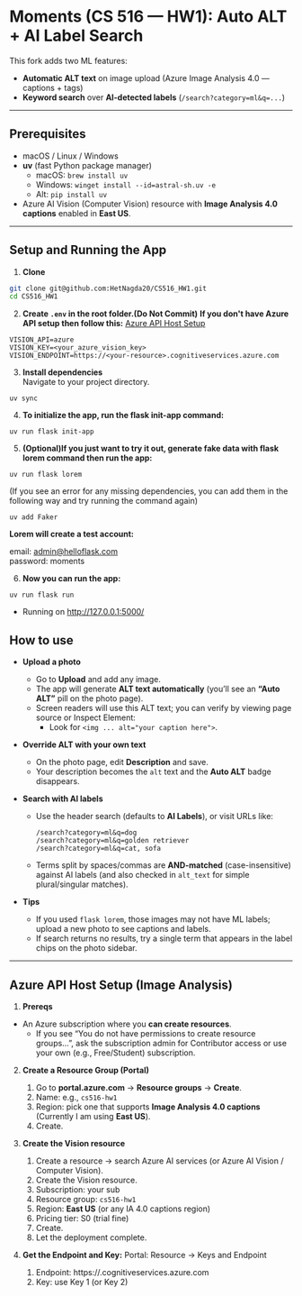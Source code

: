 # Moments (CS 516 — HW1): Auto ALT + AI Label Search

This fork adds two ML features:

- **Automatic ALT text** on image upload (Azure Image Analysis 4.0 — captions + tags)  
- **Keyword search** over **AI-detected labels** (`/search?category=ml&q=...`)


---

## Prerequisites

- macOS / Linux / Windows  
- **uv** (fast Python package manager)
  - macOS: `brew install uv`
  - Windows: `winget install --id=astral-sh.uv -e`
  - Alt: `pip install uv`
- Azure AI Vision (Computer Vision) resource with **Image Analysis 4.0 captions** enabled in **East US**.

---

## Setup and Running the App

1) **Clone**
```bash
git clone git@github.com:HetNagda20/CS516_HW1.git
cd CS516_HW1

```
2) **Create `.env` in the root folder.(Do Not Commit)**
   **If you don't have Azure API setup then follow this:** [Azure API Host Setup](#azure-api-host-setup-image-analysis)</br>
```
VISION_API=azure
VISION_KEY=<your_azure_vision_key>
VISION_ENDPOINT=https://<your-resource>.cognitiveservices.azure.com
```
  

3) **Install dependencies**</br>
    Navigate to your project directory. 
```shell
uv sync
```
4) **To initialize the app, run the flask init-app command:**
```shell
uv run flask init-app
```
5) **(Optional)If you just want to try it out, generate fake data with flask lorem command then run the app:**
```shell
uv run flask lorem
```
(If you see an error for any missing dependencies, you can add them in the following way and try running the command again)
```shell
uv add Faker
```

**Lorem will create a test account:**

email: admin@helloflask.com \
password: moments

6) **Now you can run the app:**
```shell
uv run flask run
```
* Running on http://127.0.0.1:5000/

## How to use

- **Upload a photo**
  - Go to **Upload** and add any image.
  - The app will generate **ALT text automatically** (you’ll see an **“Auto ALT”** pill on the photo page).
  - Screen readers will use this ALT text; you can verify by viewing page source or Inspect Element:
    - Look for `<img ... alt="your caption here">`.

- **Override ALT with your own text**
  - On the photo page, edit **Description** and save.
  - Your description becomes the `alt` text and the **Auto ALT** badge disappears.

- **Search with AI labels**
  - Use the header search (defaults to **AI Labels**), or visit URLs like:
    ```
    /search?category=ml&q=dog
    /search?category=ml&q=golden retriever
    /search?category=ml&q=cat, sofa
    ```
  - Terms split by spaces/commas are **AND-matched** (case-insensitive) against AI labels (and also checked in `alt_text` for simple plural/singular matches).

- **Tips**
  - If you used `flask lorem`, those images may not have ML labels; upload a new photo to see captions and labels.
  - If search returns no results, try a single term that appears in the label chips on the photo sidebar.
---   
## Azure API Host Setup (Image Analysis)
1) **Prereqs**

- An Azure subscription where you **can create resources**.
  - If you see “You do not have permissions to create resource groups…”, ask the subscription admin for Contributor access or use your own (e.g., Free/Student) subscription.


2) **Create a Resource Group (Portal)**

   1. Go to **portal.azure.com** → **Resource groups** → **Create**.
   2. Name: e.g., `cs516-hw1`
   3. Region: pick one that supports **Image Analysis 4.0 captions** (Currently I am using **East US**).
   4. Create.

3) **Create the Vision resource**
   1. Create a resource → search Azure AI services (or Azure AI Vision / Computer Vision).
   2. Create the Vision resource.
   3. Subscription: your sub
   4. Resource group: `cs516-hw1`
   5. Region: **East US** (or any IA 4.0 captions region)
   6. Pricing tier: S0 (trial fine)
   7. Create.
   8. Let the deployment complete.
      
4) **Get the Endpoint and Key:**
   Portal: Resource → Keys and Endpoint
   1. Endpoint: https://<your-resource>.cognitiveservices.azure.com
   2. Key: use Key 1 (or Key 2)
